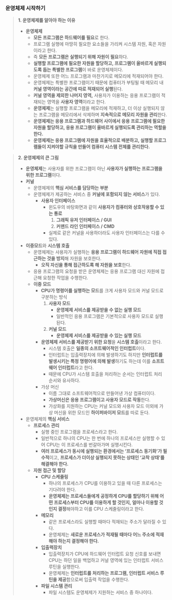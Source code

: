 ### 운영체제 시작하기

> **1. 운영체제를 알아야 하는 이유**
> 
> - **운영체제**
>     - **모든 프로그램은 하드웨어를 필요**로 한다.
>     - 프로그램 실행에 마땅히 필요한 요소들을 가리켜 시스템 자원, 혹은 자원이라고 한다.
>     - 즉 **모든 프로그램은 실행되기 위해 자원이 필요**하다.
>     - **실행할 프로그램에 필요한 자원을 할당하고, 프로그램이 올바르게 실행되도록 돕는 특별한 프로그램**이 바로 운영체제이다.
>     - 운영체제 또한 어느 프로그램과 마찬가지로 메모리에 적재되어야 한다.
>     - 운영체제는 특별한 프로그램이기 때문에 컴퓨터가 부팅될 때 메모리 내 **커널 영역이라는 공간에 따로 적재되어 실행**된다.
>     - **커널 영역을 제외한 나머지 영역,** 사용자가 이용하는 응용 프로그램이 적재되는 영역을 **사용자 영역**이라고 한다.
>     - **운영체제**는 실행할 프로그램을 메모리에 적재하고, 더 이상 실행되지 않는 프로그램을 메모리에서 삭제하며 **지속적으로 메모리 자원을 관리**한다.
>     - **운영체제는 응용 프로그램과 하드웨어 사이에서 응용 프로그램에 필요한 자원을 할당하고, 응용 프로그램이 올바르게 실행되도록 관리하는 역할을 한다.**
>     - **운영체제는 응용 프로그램에 자원을 효율적으로 배분하고, 실행할 프로그램들이 지켜야할 규칙을 만들어 컴퓨터 시스템 전체를 관리한다.**

> **2. 운영체제의 큰 그림**
> 
> - **운영체제**는 사용자를 위한 프로그램이 아닌 **사용자가 실행하는 프로그램을 위한 프로그램**이다.
> - **커널**
>     - 운영체제의 **핵심 서비스를 담당하는 부분**
>     - 운영체제가 제공하는 서비스 중 **커널에 포함되지 않는 서비스**가 있다.
>         - **사용자 인터페이스**
>             - 윈도우의 바탕화면과 같이 **사용자가 컴퓨터와 상호작용할 수 있는 통로**
>                 1. **그래픽 유저 인터페이스 / GUI**
>                 2. **커맨드 라인 인터페이스 / CMD**
>             - 실제로 같은 커널을 사용하더라도 사용자 인터페이스는 다를 수 있다.
> - **이중모드**와 **시스템 호출**
>     - 운영체제는 사용자가 실행하는 **응용 프로그램이 하드웨어 자원에 직접 접근하는 것을 방지**해 자원을 보호한다.
>         - **오직 자신을 통해 접근하도록 해 자원을 보호**한다.
>     - 응용 프로그램의 요청을 받은 운영체제는 응용 프로그램 대신 자원에 접근해 요청한 작업을 수행한다.
>     - **이중 모드**
>         - **CPU가 명령어를 실행하는 모드**를 크게 사용자 모드와 커널 모드로 구분하는 방식
>             1. **사용자 모드** 
>                 - **운영체제 서비스를 제공받을 수 없는 실행 모드**
>                 - 일반적인 응용 프로그램은 기본적으로 사용자 모드로 실행된다.
>             2. **커널 모드**
>                 - **운영체제 서비스를 제공받을 수 있는 실행 모드**
>         - **운영체제 서비스를 제공받기 위한 요청**을 **시스템 호출**이라고 한다.
>             - 시스템 호출은 **일종의 소프트웨어적인 인터럽트**이다.
>             - 인터럽트는 입출력장치에 의해 발생하기도 하지만 **인터럽트를 발생시키는 특정 명령어에 의해 발생**하기도 하는데 이를 **소프트웨어 인터럽트**라고 한다.
>             - 때문에 CPU가 시스템 호출을 처리하는 순서는 인터럽트 처리 순서와 유사하다.
>         - 가상 머신
>             - 이름 그대로 소프트웨어적으로 만들어낸 가상 컴퓨터이다.
>             - **가상머신은 응용 프로그램이고 사용자 모드로 작동**한다.
>             - 가상화를 지원하는 CPU는 커널 모드와 사용자 모드 이외에 가상 머신을 위한 모드인 **하이퍼바이저 모드**를 따로 둔다.
> - 운영체제의 **핵심 서비스**
>     - **프로세스 관리**
>         - 실행 중인 프로그램을 프로세스라고 한다.
>         - 일반적으로 하나의 CPU는 한 번에 하나의 프로세스만 실행할 수 있어 CPU는 이 프로세스를 번갈아가며 실행시킨다.
>         - **여러 프로세스가 동시에 실행되는 환경에서는 ‘프로세스 동기화’가 필수적**이고, **프로세스가 더이상 실행되지 못하는 상태인 ‘교착 상태’를 해결해야 한다.**
>     - **자원 접근 및 할당**
>         - **CPU 스케줄링**
>             - 하나의 프로세스가 CPU를 이용하고 있을 때 다른 프로세스는 기다려야 한다.
>             - **운영체제는 프로세스들에게 공정하게 CPU를 할당하기 위해 어떤 프로세스부터 CPU를 이용하게 할 것인지, 얼마나 이용할 것인지 결정**해야하고 이를 CPU 스케줄링이라고 한다.
>         - **메모리**
>             - 같은 프로세스라도 실행할 때마다 적재되는 주소가 달라질 수 있다.
>             - 운영체제는 **새로운 프로세스가 적재될 때마다 어느 주소에 적재해야 하는지 결정해야 한다.**
>         - **입출력장치**
>             - 입출력장치가 CPU에 하드웨어 인터럽트 요청 신호를 보내면 CPU는 하던 일을 백업하고 커널 영역에 있는 인터럽트 서비스 루틴을 실행한다.
>             - 운영체제는 **인터럽트를 처리하는 프로그램, 인터럽트 서비스 루틴을 제공**함으로써 입출력 작업을 수행한다.
>         - **파일 시스템 관리**
>             - 파일 시스템도 운영체제가 지원하는 서비스 중 하나이다.